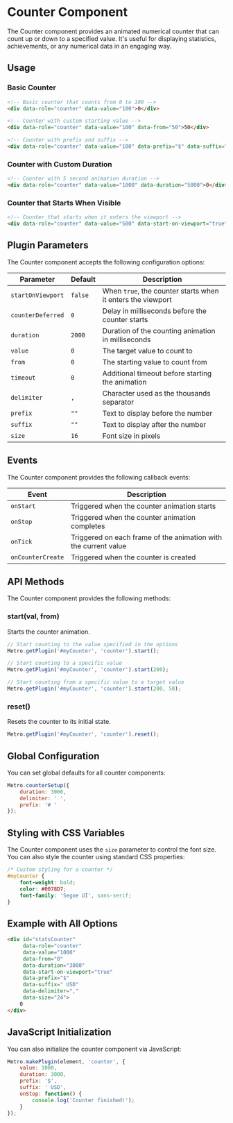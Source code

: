 # Counter Component

The Counter component provides an animated numerical counter that can count up or down to a specified value. It's useful for displaying statistics, achievements, or any numerical data in an engaging way.

## Usage

### Basic Counter

```html
<!-- Basic counter that counts from 0 to 100 -->
<div data-role="counter" data-value="100">0</div>

<!-- Counter with custom starting value -->
<div data-role="counter" data-value="100" data-from="50">50</div>

<!-- Counter with prefix and suffix -->
<div data-role="counter" data-value="100" data-prefix="$" data-suffix="+">0</div>
```

### Counter with Custom Duration

```html
<!-- Counter with 5 second animation duration -->
<div data-role="counter" data-value="1000" data-duration="5000">0</div>
```

### Counter that Starts When Visible

```html
<!-- Counter that starts when it enters the viewport -->
<div data-role="counter" data-value="500" data-start-on-viewport="true">0</div>
```

## Plugin Parameters

The Counter component accepts the following configuration options:

| Parameter | Default | Description |
| --------- | ------- | ----------- |
| `startOnViewport` | `false` | When `true`, the counter starts when it enters the viewport |
| `counterDeferred` | `0` | Delay in milliseconds before the counter starts |
| `duration` | `2000` | Duration of the counting animation in milliseconds |
| `value` | `0` | The target value to count to |
| `from` | `0` | The starting value to count from |
| `timeout` | `0` | Additional timeout before starting the animation |
| `delimiter` | `,` | Character used as the thousands separator |
| `prefix` | `""` | Text to display before the number |
| `suffix` | `""` | Text to display after the number |
| `size` | `16` | Font size in pixels |

## Events

The Counter component provides the following callback events:

| Event | Description |
| ----- | ----------- |
| `onStart` | Triggered when the counter animation starts |
| `onStop` | Triggered when the counter animation completes |
| `onTick` | Triggered on each frame of the animation with the current value |
| `onCounterCreate` | Triggered when the counter is created |

## API Methods

The Counter component provides the following methods:

### start(val, from)

Starts the counter animation.

```javascript
// Start counting to the value specified in the options
Metro.getPlugin('#myCounter', 'counter').start();

// Start counting to a specific value
Metro.getPlugin('#myCounter', 'counter').start(200);

// Start counting from a specific value to a target value
Metro.getPlugin('#myCounter', 'counter').start(200, 50);
```

### reset()

Resets the counter to its initial state.

```javascript
Metro.getPlugin('#myCounter', 'counter').reset();
```

## Global Configuration

You can set global defaults for all counter components:

```javascript
Metro.counterSetup({
    duration: 3000,
    delimiter: ' ',
    prefix: '# '
});
```

## Styling with CSS Variables

The Counter component uses the `size` parameter to control the font size. You can also style the counter using standard CSS properties:

```css
/* Custom styling for a counter */
#myCounter {
    font-weight: bold;
    color: #0078D7;
    font-family: 'Segoe UI', sans-serif;
}
```

## Example with All Options

```html
<div id="statsCounter"
     data-role="counter"
     data-value="1000"
     data-from="0"
     data-duration="3000"
     data-start-on-viewport="true"
     data-prefix="$"
     data-suffix=" USD"
     data-delimiter=","
     data-size="24">
    0
</div>
```

## JavaScript Initialization

You can also initialize the counter component via JavaScript:

```javascript
Metro.makePlugin(element, 'counter', {
    value: 1000,
    duration: 3000,
    prefix: '$',
    suffix: ' USD',
    onStop: function() {
        console.log('Counter finished!');
    }
});
```